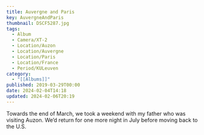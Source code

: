 ```yaml
---
title: Auvergne and Paris
key: AuvergneAndParis
thumbnail: DSCF5287.jpg
tags:
  - Album
  - Camera/XT-2
  - Location/Auzon
  - Location/Auvergne
  - Location/Paris
  - Location/France
  - Period/KULeuven
category:
  - "[[Albums]]"
published: 2019-03-29T00:00
date: 2024-02-04T14:18
updated: 2024-02-06T20:19
---
```

Towards the end of March, we took a weekend with my father who was visiting Auzon. We’d return for one more night in July before moving back to the U.S.
